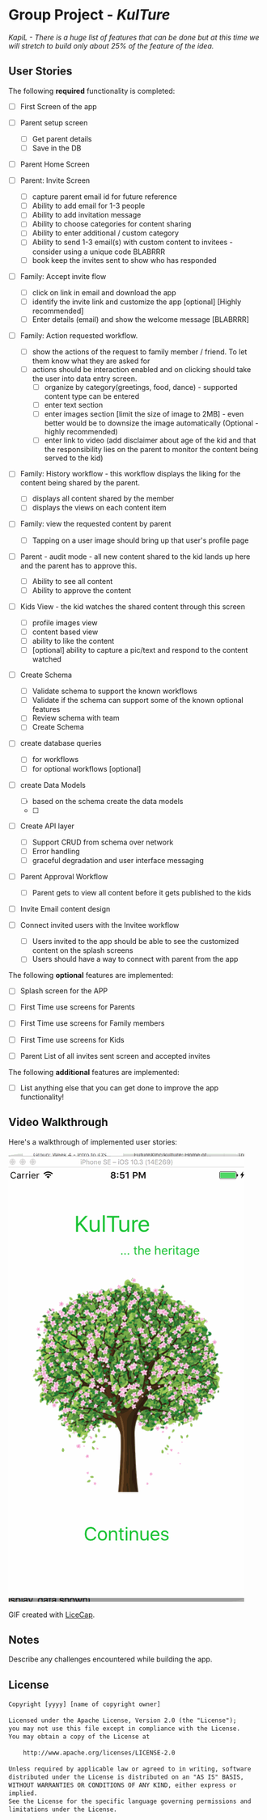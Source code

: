 # Group Project - *KulTure*
*KapiL - There is a huge list of features that can be done but at this time we will stretch to build only about 25% of the feature of the idea.*

## User Stories

The following **required** functionality is completed:

- [ ] First Screen of the app

- [ ] Parent setup screen
   - [ ] Get parent details
   - [ ] Save in the DB
   
- [ ] Parent Home Screen

- [ ] Parent: Invite Screen
   - [ ] capture parent email id for future reference
   - [ ] Ability to add email for 1-3 people
   - [ ] Ability to add invitation message
   - [ ] Ability to choose categories for content sharing
   - [ ] Ability to enter additional / custom category
   - [ ] Ability to send 1-3 email(s) with custom content to invitees - consider using a unique code BLABRRR
   - [ ] book keep the invites sent to show who has responded

- [ ] Family: Accept invite flow
   - [ ] click on link in email and download the app
   - [ ] identify the invite link and customize the app [optional] [Highly recommended]
   - [ ] Enter details (email) and show the welcome message [BLABRRR]

- [ ] Family: Action requested workflow.
   - [ ] show the actions of the request to family member / friend. To let them know what they are asked for
   - [ ] actions should be interaction enabled and on clicking should take the user into data entry screen. 
	   - [ ] organize by category(greetings, food, dance) - supported content type can be entered
	   	- [ ] enter text section
		- [ ] enter images section [limit the size of image to 2MB] - even better would be to downsize the image automatically (Optional - highly recommended)
		- [ ] enter link to video (add disclaimer about age of the kid and that the responsibility lies on the parent to monitor the content being served to the kid)

- [ ] Family: History workflow - this workflow displays the liking for the content being shared by the parent.
	- [ ] displays all content shared by the member
	- [ ] displays the views on each content item

- [ ] Family: view the requested content by parent
   - [ ] Tapping on a user image should bring up that user's profile page

- [ ] Parent - audit mode - all new content shared to the kid lands up here and the parent has to approve this.
   - [ ] Ability to see all content
   - [ ] Ability to approve the content

- [ ] Kids View - the kid watches the shared content through this screen
	- [ ] profile images view
	- [ ] content based view
	- [ ] ability to like the content
	- [ ] [optional] ability to capture a pic/text and respond to the content watched

- [ ] Create Schema 
	- [ ] Validate schema to support the known workflows
	- [ ] Validate if the schema can support some of the known optional features
	- [ ] Review schema with team
	- [ ] Create Schema

- [ ] create database queries
	- [ ] for workflows
	- [ ] for optional workflows [optional]

- [ ] create Data Models 
	- [ ] based on the schema create the data models
	- [ ]

- [ ] Create API layer 
	- [ ] Support CRUD from schema over network
	- [ ] Error handling
	- [ ] graceful degradation and user interface messaging

- [ ] Parent Approval Workflow
	- [ ] Parent gets to view all content before it gets published to the kids

- [ ] Invite Email content design

- [ ] Connect invited users with the Invitee workflow
	- [ ] Users invited to the app should be able to see the customized content on the splash screens
	- [ ] Users should have a way to connect with parent from the app

The following **optional** features are implemented:
- [ ] Splash screen for the APP
- [ ] First Time use screens for Parents
- [ ] First Time use screens for Family members
- [ ] First Time use screens for Kids
- [ ] Parent List of all invites sent screen and accepted invites


The following **additional** features are implemented:

- [ ] List anything else that you can get done to improve the app functionality!


## Video Walkthrough

Here's a walkthrough of implemented user stories:

<img src='https://github.com/FutureXInc/kulture/blob/master/AppProgressTimeLine/KulTure0.1.gif' title='Video Walkthrough' width='' alt='Video Walkthrough' />

GIF created with [LiceCap](http://www.cockos.com/licecap/).

## Notes

Describe any challenges encountered while building the app.

## License

    Copyright [yyyy] [name of copyright owner]

    Licensed under the Apache License, Version 2.0 (the "License");
    you may not use this file except in compliance with the License.
    You may obtain a copy of the License at

        http://www.apache.org/licenses/LICENSE-2.0

    Unless required by applicable law or agreed to in writing, software
    distributed under the License is distributed on an "AS IS" BASIS,
    WITHOUT WARRANTIES OR CONDITIONS OF ANY KIND, either express or implied.
    See the License for the specific language governing permissions and
    limitations under the License.
